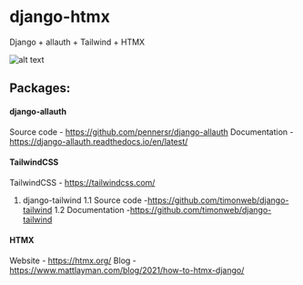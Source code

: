 # django-htmx
 Django + allauth + Tailwind + HTMX 

![alt text](https://github.com/ImOmkar/django_htmx/blob/main/Django%20-%20HTMX.gif)

## Packages:

#### django-allauth 

Source code - https://github.com/pennersr/django-allauth
Documentation - https://django-allauth.readthedocs.io/en/latest/

#### TailwindCSS 

TailwindCSS - https://tailwindcss.com/

1. django-tailwind 
 1.1 Source code -https://github.com/timonweb/django-tailwind
 1.2 Documentation -https://github.com/timonweb/django-tailwind
     

#### HTMX

Website - https://htmx.org/
Blog - https://www.mattlayman.com/blog/2021/how-to-htmx-django/


